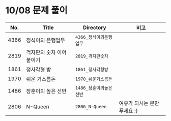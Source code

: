 # 10/08 문제 풀이

| No.  | Title                     | Directory               | 비고                         |
| ---- | ------------------------- | ----------------------- | ---------------------------- |
| 4366 | 정식이의 은행업무         | `4366_정식이의은행업무` |                              |
| 2819 | 격자판의 숫자 이어 붙이기 | `2819_격자판숫자`       |                              |
| 1861 | 정사각형 방               | `1861_정사각형방`       |                              |
| 1970 | 쉬운 거스름돈             | `1970_쉬운거스름돈`     |                              |
| 1486 | 장훈이의 높은 선반        | `1486_장훈이의높은선반` |                              |
| 2806 | N-Queen                   | `2806_N-Queen`          | 여유가 되시는 분만 푸세요 :) |
























